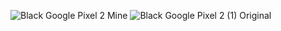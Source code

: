 ![Black Google Pixel 2](https://github.com/user-attachments/assets/fa90e11f-0533-41e5-bbbe-38f4a0bb00dd)
Mine
![Black Google Pixel 2 (1)](https://github.com/user-attachments/assets/6be77a4e-23c6-4ef6-b22c-7ed5d24254ec)
Original
